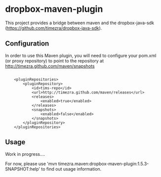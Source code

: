 dropbox-maven-plugin
====================================================

This project provides a bridge between maven and the dropbox-java-sdk (https://github.com/timezra/dropbox-java-sdk).

Configuration
----------------------------------------------------
In order to use this Maven plugin, you will need to configure your pom.xml (or proxy repository) to point to the repository at http://timezra.github.com/maven/snapshots

<code lang="xml">
&nbsp;&nbsp;&nbsp;&nbsp;&lt;pluginRepositories&gt;&#xD;
&nbsp;&nbsp;&nbsp;&nbsp;&nbsp;&nbsp;&nbsp;&nbsp;&lt;pluginRepository&gt;&#xD;
&nbsp;&nbsp;&nbsp;&nbsp;&nbsp;&nbsp;&nbsp;&nbsp;&nbsp;&nbsp;&nbsp;&nbsp;&lt;id&gt;tims-repo&lt;/id&gt;&#xD;
&nbsp;&nbsp;&nbsp;&nbsp;&nbsp;&nbsp;&nbsp;&nbsp;&nbsp;&nbsp;&nbsp;&nbsp;&lt;url&gt;http://timezra.github.com/maven/releases&lt;/url&gt;&#xD;
&nbsp;&nbsp;&nbsp;&nbsp;&nbsp;&nbsp;&nbsp;&nbsp;&nbsp;&nbsp;&nbsp;&nbsp;&lt;releases&gt;&#xD;
&nbsp;&nbsp;&nbsp;&nbsp;&nbsp;&nbsp;&nbsp;&nbsp;&nbsp;&nbsp;&nbsp;&nbsp;&nbsp;&nbsp;&nbsp;&nbsp;&lt;enabled&gt;true&lt;/enabled&gt;&#xD;
&nbsp;&nbsp;&nbsp;&nbsp;&nbsp;&nbsp;&nbsp;&nbsp;&nbsp;&nbsp;&nbsp;&nbsp;&lt;/releases&gt;&#xD;
&nbsp;&nbsp;&nbsp;&nbsp;&nbsp;&nbsp;&nbsp;&nbsp;&nbsp;&nbsp;&nbsp;&nbsp;&lt;snapshots&gt;&#xD;
&nbsp;&nbsp;&nbsp;&nbsp;&nbsp;&nbsp;&nbsp;&nbsp;&nbsp;&nbsp;&nbsp;&nbsp;&nbsp;&nbsp;&nbsp;&nbsp;&lt;enabled&gt;false&lt;/enabled&gt;&#xD;
&nbsp;&nbsp;&nbsp;&nbsp;&nbsp;&nbsp;&nbsp;&nbsp;&nbsp;&nbsp;&nbsp;&nbsp;&lt;/snapshots&gt;&#xD;
&nbsp;&nbsp;&nbsp;&nbsp;&nbsp;&nbsp;&nbsp;&nbsp;&lt;/pluginRepository&gt;&#xD;
&nbsp;&nbsp;&nbsp;&nbsp;&lt;/pluginRepositories&gt;
</code>

Usage
----------------------------------------------------
Work in progress....

For now, please use 'mvn timezra.maven:dropbox-maven-plugin:1.5.3-SNAPSHOT:help' to find out usage information.


